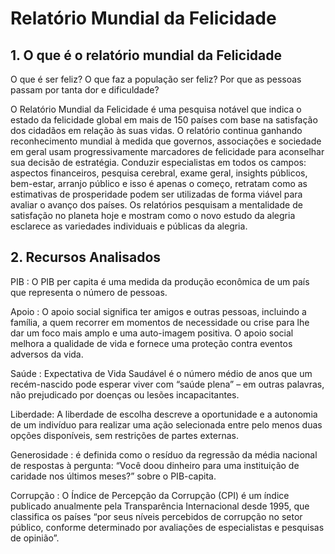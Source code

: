 # Relatório Mundial da Felicidade

## 1. O que é o relatório mundial da Felicidade

O que é ser feliz? O que faz a população ser feliz? Por que as pessoas passam por tanta dor e dificuldade?

O Relatório Mundial da Felicidade é uma pesquisa notável que indica o estado da felicidade global em mais de 150 países com base na satisfação dos cidadãos em relação às suas vidas. O relatório continua ganhando reconhecimento mundial à medida que governos, associações e sociedade em geral usam progressivamente marcadores de felicidade para aconselhar sua decisão de estratégia. Conduzir especialistas em todos os campos: aspectos financeiros, pesquisa cerebral, exame geral, insights públicos, bem-estar, arranjo público e isso é apenas o começo, retratam como as estimativas de prosperidade podem ser utilizadas de forma viável para avaliar o avanço dos países. Os relatórios pesquisam a mentalidade de satisfação no planeta hoje e mostram como o novo estudo da alegria esclarece as variedades individuais e públicas da alegria.


## 2. Recursos Analisados

PIB : O PIB per capita é uma medida da produção econômica de um país que representa o número de pessoas.

Apoio : O apoio social significa ter amigos e outras pessoas, incluindo a família, a quem recorrer em momentos de necessidade ou crise para lhe dar um foco mais amplo e uma auto-imagem positiva. O apoio social melhora a qualidade de vida e fornece uma proteção contra eventos adversos da vida.

Saúde : Expectativa de Vida Saudável é o número médio de anos que um recém-nascido pode esperar viver com “saúde plena” – em outras palavras, não prejudicado por doenças ou lesões incapacitantes.

Liberdade: A liberdade de escolha descreve a oportunidade e a autonomia de um indivíduo para realizar uma ação selecionada entre pelo menos duas opções disponíveis, sem restrições de partes externas.

Generosidade : é definida como o resíduo da regressão da média nacional de respostas à pergunta: “Você doou dinheiro para uma instituição de caridade nos últimos meses?” sobre o PIB-capita.

Corrupção : O Índice de Percepção da Corrupção (CPI) é um índice publicado anualmente pela Transparência Internacional desde 1995, que classifica os países “por seus níveis percebidos de corrupção no setor público, conforme determinado por avaliações de especialistas e pesquisas de opinião”.


